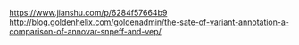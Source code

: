 https://www.jianshu.com/p/6284f57664b9
http://blog.goldenhelix.com/goldenadmin/the-sate-of-variant-annotation-a-comparison-of-annovar-snpeff-and-vep/